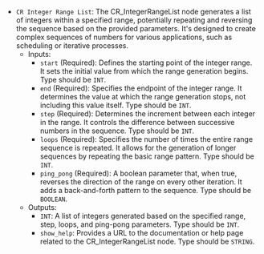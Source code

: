 - `CR Integer Range List`: The CR_IntegerRangeList node generates a list of integers within a specified range, potentially repeating and reversing the sequence based on the provided parameters. It's designed to create complex sequences of numbers for various applications, such as scheduling or iterative processes.
    - Inputs:
        - `start` (Required): Defines the starting point of the integer range. It sets the initial value from which the range generation begins. Type should be `INT`.
        - `end` (Required): Specifies the endpoint of the integer range. It determines the value at which the range generation stops, not including this value itself. Type should be `INT`.
        - `step` (Required): Determines the increment between each integer in the range. It controls the difference between successive numbers in the sequence. Type should be `INT`.
        - `loops` (Required): Specifies the number of times the entire range sequence is repeated. It allows for the generation of longer sequences by repeating the basic range pattern. Type should be `INT`.
        - `ping_pong` (Required): A boolean parameter that, when true, reverses the direction of the range on every other iteration. It adds a back-and-forth pattern to the sequence. Type should be `BOOLEAN`.
    - Outputs:
        - `INT`: A list of integers generated based on the specified range, step, loops, and ping-pong parameters. Type should be `INT`.
        - `show_help`: Provides a URL to the documentation or help page related to the CR_IntegerRangeList node. Type should be `STRING`.
